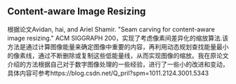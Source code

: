 ## Content-aware Image Resizing

根据论文Avidan, hai, and Ariel Shamir. "Seam carving for content-aware image resizing." ACM SIGGRAPH 200，实现了考虑像素间差异化的缩放算法.该方法是通过计算图像能量来确定图像中重要的内容，再利用动态规划查找能量最小的像素线，通过不断删除或复制这些低能量线，从而实现图像的缩放。我在原论文介绍的方法根据自己对于数字图像处理的一些经验，进行了一些小的改进和变动，具体内容可参考https://blog.csdn.net/Q_pril?spm=1011.2124.3001.5343
